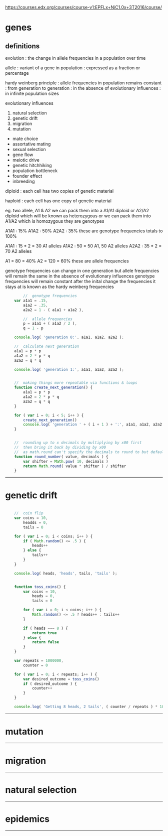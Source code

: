 


<https://courses.edx.org/courses/course-v1:EPFLx+NiC1.0x+3T2016/course/>



# genes



## definitions

evolution
:	the change in allele frequencies in a population over time



allele
:	variant of a gene in population
:	expressed as a fraction or percentage



hardy weinberg principle
:	allele frequencies in population remains constant
:	from generation to generation
:	in the absence of evolutionary influences
:	in infinite population sizes



evolutionary influences

1.	natural selection
2.	genetic drift
3.	migration
4.	mutation

+	mate choice
+	assortative mating
+	sexual selection
+	gene flow
+	meiotic drive
+	genetic hitchhiking
+	population bottleneck
+	founder effect
+	inbreeding



diploid
:	each cell has two copies of genetic material

haploid
:	each cell has one copy of genetic material



eg.
two allele, A1 & A2
we can pack them into a A1/A1 diploid or A2/A2 diploid which will be known as heterozygous
or we can pack them into A1/A2 which is homozygous
they are genotypes

A1A1 : 15%
A1A2 : 50%
A2A2 : 35%
these are genotype frequencies
totals to 100%

A1A1 : 15 * 2 = 30 A1 alleles
A1A2 : 50 = 50 A1, 50 A2 alleles
A2A2 : 35 * 2 = 70 A2 alleles

A1 = 80 = 40%
A2 = 120 = 60%
these are allele frequencies

genotype frequencies can change in one generation
but allele frequencies will remain the same in the absence of evolutionary influences
genotype frequencies will remain constant after the inital change
the frequencies it stays at is known as the hardy weinberg frequencies



```js
		//	genotype frequencies
	var a1a1 = .15,
		a1a2 = .35,
		a2a2 = 1 - ( a1a1 + a1a2 ),

		//	allele frequencies
		p = a1a1 + ( a1a2 / 2 ),
		q = 1 - p

	console.log( 'generation 0:', a1a1, a1a2, a2a2 );

	//	calculate next generation
	a1a1 = p * p
	a1a2 = 2 * p * q
	a2a2 = q * q

	console.log( 'generation 1:', a1a1, a1a2, a2a2 );

```

```js

	//	making things more repeatable via functions & loops
	function create_next_generation() {
		a1a1 = p * p
		a1a2 = 2 * p * q
		a2a2 = q * q
	}

	for ( var i = 0; i < 5; i++ ) {
		create_next_generation()
		console.log( 'generation ' + ( i + 1 ) + ':', a1a1, a1a2, a2a2 );
	}

```

```js

	//	rounding up to x decimals by multiplying by x00 first
	//	then bring it back by dividing by x00
	//	as math.round can't specify the decimals to round to but defaults to 0
	function round_number( value, decimals ) {
		var shifter = Math.pow( 10, decimals )
		return Math.round( value * shifter ) / shifter
	}

```



---



# genetic drift



```js

	//	coin flip
	var coins = 10,
		headds = 0,
		tails = 0

	for ( var i = 0; i < coins; i++ ) {
		if ( Math.random() <= .5 ) {
			heads++
		} else {
			tails++
		}
	}

	console.log( heads, 'heads', tails, 'tails' );

```

```js

	function toss_coins() {
		var coins = 10,
			heads = 0,
			tails = 0

		for ( var i = 0; i < coins; i++ ) {
			Math.random() <= .5 ? heads++ : tails++
		}

		if ( heads === 8 ) {
			return true
		} else {
			return false
		}
	}

	var repeats = 1000000,
		counter = 0

	for ( var i = 0; i < repeats; i++ ) {
		var desired_outcome = toss_coins()
		if ( desired_outcome ) {
			counter++
		}
	}

	console.log( 'Getting 8 heads, 2 tails', ( counter / repeats ) * 100, '% of the time' );

```

---



# mutation



---



# migration



---



# natural selection



---



# epidemics



---
